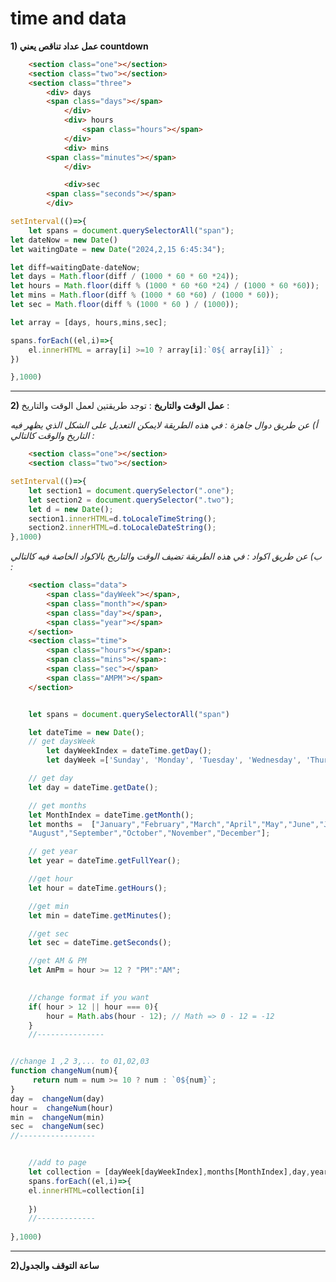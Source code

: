 # time and data
**1) عمل عداد تناقص يعني countdown**

```html
	<section class="one"></section>
	<section class="two"></section>
	<section class="three">
		<div> days
		<span class="days"></span>
			</div>
			<div> hours
				<span class="hours"></span>
			</div>
			<div> mins
		<span class="minutes"></span>
			</div>

			<div>sec
		<span class="seconds"></span>
		</div>
```


```javascript
setInterval(()=>{
	let spans = document.querySelectorAll("span");
let dateNow = new Date()
let waitingDate = new Date("2024,2,15 6:45:34");

let diff=waitingDate-dateNow;
let days = Math.floor(diff / (1000 * 60 * 60 *24));
let hours = Math.floor(diff % (1000 * 60 *60 *24) / (1000 * 60 *60));
let mins = Math.floor(diff % (1000 * 60 *60) / (1000 * 60));
let sec = Math.floor(diff % (1000 * 60 ) / (1000));

let array = [days, hours,mins,sec];

spans.forEach((el,i)=>{
	el.innerHTML = array[i] >=10 ? array[i]:`0${ array[i]}` ;
})

},1000)


```
-------------------------------------------------------------------------------------

**2) عمل الوقت والتاريخ** : توجد طريقتين لعمل الوقت والتاريخ :

*أ) عن طريق دوال جاهزة : في هذه الطريقة لايمكن التعديل على الشكل الذي يظهر فيه التاريخ والوقت كالتالي :*

```html
	<section class="one"></section>
	<section class="two"></section>
```


```javascript
setInterval(()=>{
	let section1 = document.querySelector(".one");
	let section2 = document.querySelector(".two");
	let d = new Date();
	section1.innerHTML=d.toLocaleTimeString();
	section2.innerHTML=d.toLocaleDateString();
},1000)

```

*ب) عن طريق اكواد  : في هذه الطريقة تضيف الوقت والتاريخ بالاكواد الخاصة فيه كالتالي :*



```html
	<section class="data">
		<span class="dayWeek"></span>,
		<span class="month"></span>
		<span class="day"></span>,
		<span class="year"></span>
	</section>
	<section class="time">
		<span class="hours"></span>:
		<span class="mins"></span>:
		<span class="sec"></span>
		<span class="AMPM"></span>
	</section>
```


```javascript

	let spans = document.querySelectorAll("span")

	let dateTime = new Date();
	// get daysWeek
		let dayWeekIndex = dateTime.getDay();
		let dayWeek =['Sunday', 'Monday', 'Tuesday', 'Wednesday', 'Thursday', 'Friday', 'Saturday'];

	// get day
	let day = dateTime.getDate();

	// get months
	let MonthIndex = dateTime.getMonth();
	let months =  ["January","February","March","April","May","June","July",
	"August","September","October","November","December"];

	// get year
	let year = dateTime.getFullYear();

	//get hour
	let hour = dateTime.getHours();

	//get min
	let min = dateTime.getMinutes();

	//get sec
	let sec = dateTime.getSeconds();

	//get AM & PM
	let AmPm = hour >= 12 ? "PM":"AM";

	
	//change format if you want
	if( hour > 12 || hour === 0){
		hour = Math.abs(hour - 12); // Math => 0 - 12 = -12 
	}
	//---------------


//change 1 ,2 3,... to 01,02,03
function changeNum(num){
	 return num = num >= 10 ? num : `0${num}`;
}
day =  changeNum(day)
hour =  changeNum(hour)
min =  changeNum(min)
sec =  changeNum(sec)
//-----------------


	//add to page
	let collection = [dayWeek[dayWeekIndex],months[MonthIndex],day,year,hour,min,sec,AmPm];
	spans.forEach((el,i)=>{
	el.innerHTML=collection[i]
	
	})
	//-------------
	
},1000)


```

---------------------------------------------------------------------
**2)ساعة التوقف والجدول**


